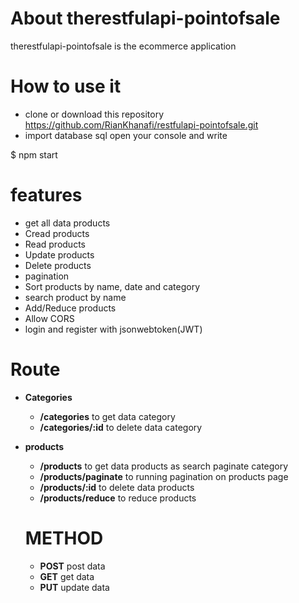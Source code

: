 
# About therestfulapi-pointofsale
therestfulapi-pointofsale is the ecommerce application

# How to use it
- clone or download this repository https://github.com/RianKhanafi/restfulapi-pointofsale.git
- import database sql
  open your console and write 
  
$ npm start 

# features
- get all data products
- Cread products
- Read products
- Update products
- Delete products
- pagination
- Sort products by name, date and category
- search product by name
- Add/Reduce products
- Allow CORS
- login and register with jsonwebtoken(JWT)

# Route
- **Categories** 
  - **/categories** to get data category 
  - **/categories/:id**  to delete data category 
- **products** 
  - **/products**  to get data products as search paginate category 
  - **/products/paginate** to running pagination on products page
  - **/products/:id** to delete data products
  - **/products/reduce** to reduce products
  
  # METHOD
  - **POST** post data
  - **GET** get data
  - **PUT** update data
  
  
